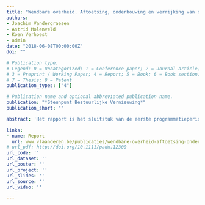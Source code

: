 ```yaml
---
title: "Wendbare overheid. Aftoetsing, onderbouwing en verrijking van de Vlaamse hervormingspraktijk"
authors:
- Joachim Vandergraesen
- Astrid Molenveld
- Koen Verhoest
- admin
date: "2018-06-08T00:00:00Z"
doi: ""

# Publication type.
# Legend: 0 = Uncategorized; 1 = Conference paper; 2 = Journal article;
# 3 = Preprint / Working Paper; 4 = Report; 5 = Book; 6 = Book section;
# 7 = Thesis; 8 = Patent
publication_types: ["4"]

# Publication name and optional abbreviated publication name.
publication: "*Steunpunt Bestuurlijke Vernieuwing*"
publication_short: ""

abstract: 'Het rapport is het sluitstuk van de eerste programmatieperiode van het SBV-project naar de organisatie van een wendbare- en klantgerichte overheid uitgevoerd tussen september 2016 en april 2018. Het rapport draagt bij aan de uitwerking van een (ver)nieuw(d) werkingsmodel voor de Vlaamse overheid.'

links:
- name: Report
  url: www.vlaanderen.be/publicaties/wendbare-overheid-aftoetsing-onderbouwing-en-verrijking-van-de-vlaamse-hervormingspraktijk
# url_pdf: http://doi.org/10.1111/padm.12300
url_code: ''
url_dataset: ''
url_poster: ''
url_project: ''
url_slides: ''
url_source: ''
url_video: ''

---
```

